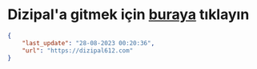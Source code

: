 # Dizipal'a gitmek için [buraya](https://dizipal612.com) tıklayın
    
```json
{
    "last_update": "28-08-2023 00:20:36",
    "url": "https://dizipal612.com"
}
```